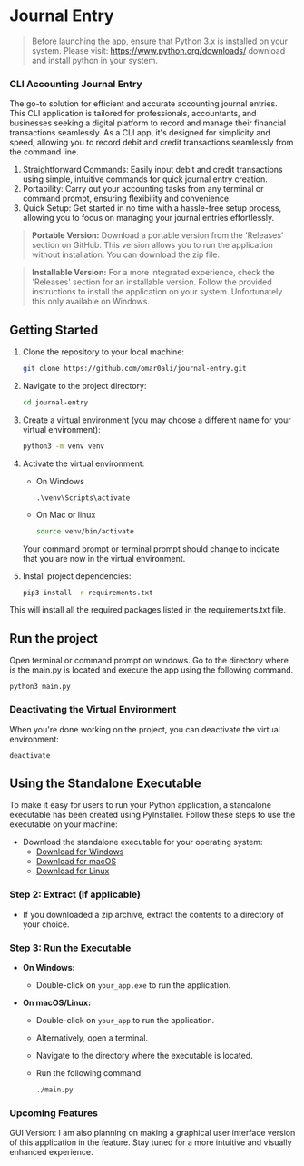 # Journal Entry
> Before launching the app, ensure that Python 3.x is installed on your system. Please visit: https://www.python.org/downloads/ download and install python in your system.


### CLI Accounting Journal Entry
The go-to solution for efficient and accurate accounting journal entries. This CLI application is tailored for professionals, accountants, and businesses seeking a digital platform to record and manage their financial transactions seamlessly. As a CLI app, it's designed for simplicity and speed, allowing you to record debit and credit transactions seamlessly from the command line.

1. Straightforward Commands: Easily input debit and credit transactions using simple, intuitive commands for quick journal entry creation.
2. Portability: Carry out your accounting tasks from any terminal or command prompt, ensuring flexibility and convenience.
3. Quick Setup: Get started in no time with a hassle-free setup process, allowing you to focus on managing your journal entries effortlessly.

> **Portable Version:** Download a portable version from the 'Releases' section on GitHub. This version allows you to run the application without installation. You can download the zip file.

> **Installable Version:** For a more integrated experience, check the 'Releases' section for an installable version. Follow the provided instructions to install the application on your system. Unfortunately this only available on Windows.

## Getting Started

1. Clone the repository to your local machine:

   ```bash
   git clone https://github.com/omar0ali/journal-entry.git

2. Navigate to the project directory:
    ```bash
    cd journal-entry
    ```
3. Create a virtual environment (you may choose a different name for your virtual environment):
    ```bash
    python3 -m venv venv
    ```
4. Activate the virtual environment:
    * On Windows
        ```shell
        .\venv\Scripts\activate
        ``` 
    * On Mac or linux
        ```bash
        source venv/bin/activate
        ``` 
    Your command prompt or terminal prompt should change to indicate that you are now in the virtual environment.
5. Install project dependencies:
    ```bash
    pip3 install -r requirements.txt
    ```
This will install all the required packages listed in the requirements.txt file.
## Run the project
Open terminal or command prompt on windows. Go to the directory where is the main.py is located and execute the app using the following command.

```
python3 main.py
```

### Deactivating the Virtual Environment
When you're done working on the project, you can deactivate the virtual environment:
```
deactivate
```

## Using the Standalone Executable
To make it easy for users to run your Python application, a standalone executable has been created using PyInstaller. Follow these steps to use the executable on your machine:

- Download the standalone executable for your operating system:
  - [Download for Windows](link_to_windows_executable)
  - [Download for macOS](link_to_macos_executable)
  - [Download for Linux](link_to_linux_executable)

### Step 2: Extract (if applicable)

- If you downloaded a zip archive, extract the contents to a directory of your choice.

### Step 3: Run the Executable

- **On Windows:**
  - Double-click on `your_app.exe` to run the application.

- **On macOS/Linux:**
  - Double-click on `your_app` to run the application.
  - Alternatively, open a terminal.
  - Navigate to the directory where the executable is located.
  - Run the following command:

    ```bash
    ./main.py
    ```

### Upcoming Features
GUI Version: I am also planning on making a graphical user interface version of this application in the feature. Stay tuned for a more intuitive and visually enhanced experience.